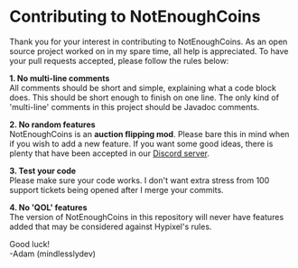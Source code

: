 # Contributing to NotEnoughCoins

Thank you for your interest in contributing to NotEnoughCoins. As an open source project worked on in my spare time, all
help is appreciated. To have your pull requests accepted, please follow the rules below:

**1. No multi-line comments**\
All comments should be short and simple, explaining what a code block does. This should be short enough to finish on one
line. The only kind of 'multi-line' comments in this project should be Javadoc comments.

**2. No random features**\
NotEnoughCoins is an **auction flipping mod**. Please bare this in mind when if you wish to add a new feature. If you
want some good ideas, there is plenty that have been accepted in
our [Discord server](https://notenoughcoins.net/discord).

**3. Test your code**\
Please make sure your code works. I don't want extra stress from 100 support tickets being opened after I merge your
commits.

**4. No 'QOL' features**\
The version of NotEnoughCoins in this repository will never have features added that may be considered against Hypixel's
rules.

Good luck!\
-Adam (mindlesslydev)

    


